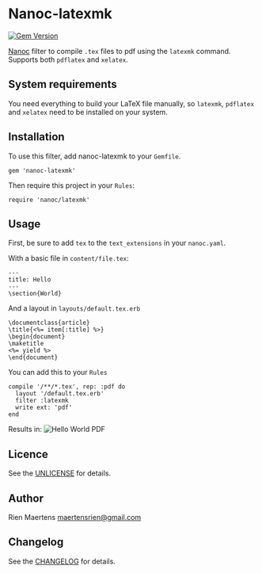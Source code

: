 # Nanoc-latexmk

[![Gem Version](https://badge.fury.io/rb/nanoc-latexmk.svg)](https://badge.fury.io/rb/nanoc-latexmk)

[Nanoc](https://nanoc.ws/) filter to compile `.tex` files to pdf using the `latexmk` command. Supports both `pdflatex` and `xelatex`.

## System requirements

You need everything to build your LaTeX file manually, so `latexmk`, `pdflatex` and `xelatex` need to be installed on your system.

## Installation

To use this filter, add nanoc-latexmk to your `Gemfile`.
```
gem 'nanoc-latexmk'
```
Then require this project in your `Rules`:
```
require 'nanoc/latexmk'
```

## Usage

First, be sure to add `tex` to the `text_extensions` in your `nanoc.yaml`.

With a basic file in `content/file.tex`:

```
---
title: Hello
---
\section{World}
```
And a layout in `layouts/default.tex.erb`
```
\documentclass{article}
\title{<%= item[:title] %>}
\begin{document}
\maketitle
<%= yield %>
\end{document}
```
You can add this to your `Rules`
```
compile '/**/*.tex', rep: :pdf do
  layout '/default.tex.erb'
  filter :latexmk
  write ext: 'pdf'
end
```

Results in:
![Hello World PDF](https://user-images.githubusercontent.com/3226995/34323260-3995578a-e841-11e7-9aeb-b1e2ae6e84a6.png)

## Licence

See the [UNLICENSE](https://github.com/rien/nanoc-latexmk/blob/master/LICENSE) for details.

## Author
Rien Maertens [maertensrien@gmail.com](mailto:maertensrien@gmail.com)

## Changelog

See the [CHANGELOG](https://github.com/rien/nanoc-latexmk/blob/master/CHANGELOG.md) for details.

